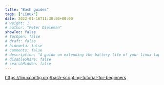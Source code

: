 ```yaml
---
title: "Bash guides"
tags: ["Linux"]
date: 2022-01-16T11:30:03+00:00
# weight: 1
# author: "Peter Dieleman"
showToc: false
# TocOpen: false
# draft: false
# hidemeta: false
# comments: false
# description: "A guide on extending the battery life of your linux laptop"
# disableShare: false
# searchHidden: false
---
```


<https://linuxconfig.org/bash-scripting-tutorial-for-beginners>

<!-- {{< tweet user="jakewharton" id="1334177665356587008" >}} -->
